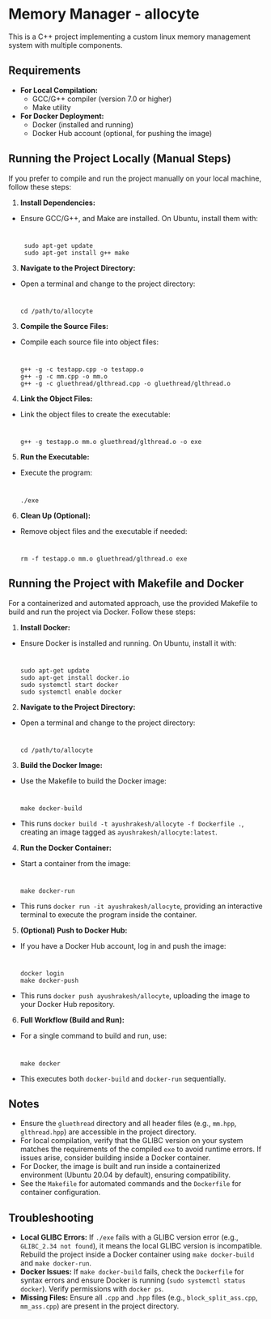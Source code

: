 # Memory Manager - allocyte

This is a C++ project implementing a custom linux memory management system with multiple components.

## Requirements
- **For Local Compilation:**
  - GCC/G++ compiler (version 7.0 or higher)
  - Make utility
- **For Docker Deployment:**
  - Docker (installed and running)
  - Docker Hub account (optional, for pushing the image)

## Running the Project Locally (Manual Steps)
If you prefer to compile and run the project manually on your local machine, follow these steps:

1. **Install Dependencies:**
- Ensure GCC/G++, and Make are installed. On Ubuntu, install them with:

   #
       sudo apt-get update
       sudo apt-get install g++ make


3. **Navigate to the Project Directory:**
- Open a terminal and change to the project directory:

  #
      cd /path/to/allocyte


3. **Compile the Source Files:**
- Compile each source file into object files:

  #
      g++ -g -c testapp.cpp -o testapp.o
      g++ -g -c mm.cpp -o mm.o
      g++ -g -c gluethread/glthread.cpp -o gluethread/glthread.o


4. **Link the Object Files:**
- Link the object files to create the executable:

  #
      g++ -g testapp.o mm.o gluethread/glthread.o -o exe


5. **Run the Executable:**
- Execute the program:

  #
      ./exe


6. **Clean Up (Optional):**
- Remove object files and the executable if needed:

  #
      rm -f testapp.o mm.o gluethread/glthread.o exe


## Running the Project with Makefile and Docker
For a containerized and automated approach, use the provided Makefile to build and run the project via Docker. Follow these steps:

1. **Install Docker:**
- Ensure Docker is installed and running. On Ubuntu, install it with:

  #
      sudo apt-get update
      sudo apt-get install docker.io
      sudo systemctl start docker
      sudo systemctl enable docker


2. **Navigate to the Project Directory:**
- Open a terminal and change to the project directory:

  #
      cd /path/to/allocyte


3. **Build the Docker Image:**
- Use the Makefile to build the Docker image:

  #
      make docker-build

- This runs `docker build -t ayushrakesh/allocyte -f Dockerfile .`, creating an image tagged as `ayushrakesh/allocyte:latest`.


4. **Run the Docker Container:**
- Start a container from the image:

  #
      make docker-run

- This runs `docker run -it ayushrakesh/allocyte`, providing an interactive terminal to execute the program inside the container.


5. **(Optional) Push to Docker Hub:**
- If you have a Docker Hub account, log in and push the image:

  #
      docker login
      make docker-push

- This runs `docker push ayushrakesh/allocyte`, uploading the image to your Docker Hub repository.


6. **Full Workflow (Build and Run):**
- For a single command to build and run, use:

  #
      make docker

- This executes both `docker-build` and `docker-run` sequentially.

## Notes
- Ensure the `gluethread` directory and all header files (e.g., `mm.hpp`, `glthread.hpp`) are accessible in the project directory.
- For local compilation, verify that the GLIBC version on your system matches the requirements of the compiled `exe` to avoid runtime errors. If issues arise, consider building inside a Docker container.
- For Docker, the image is built and run inside a containerized environment (Ubuntu 20.04 by default), ensuring compatibility.
- See the `Makefile` for automated commands and the `Dockerfile` for container configuration.

## Troubleshooting
- **Local GLIBC Errors:** If `./exe` fails with a GLIBC version error (e.g., `GLIBC_2.34 not found`), it means the local GLIBC version is incompatible. Rebuild the project inside a Docker container using `make docker-build` and `make docker-run`.
- **Docker Issues:** If `make docker-build` fails, check the `Dockerfile` for syntax errors and ensure Docker is running (`sudo systemctl status docker`). Verify permissions with `docker ps`.
- **Missing Files:** Ensure all `.cpp` and `.hpp` files (e.g., `block_split_ass.cpp`, `mm_ass.cpp`) are present in the project directory.
